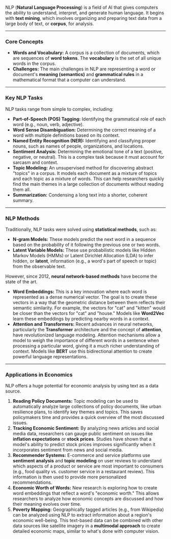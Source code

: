 NLP (**Natural Language Processing**) is a field of AI that gives computers the ability to understand, interpret, and generate human language. It begins with **text mining**, which involves organizing and preparing text data from a large body of text, or **corpus**, for analysis.

---

### Core Concepts

* **Words and Vocabulary:** A corpus is a collection of documents, which are sequences of **word tokens**. The **vocabulary** is the set of all unique words in the corpus.
* **Challenges:** The main challenges in NLP are representing a word or document's **meaning (semantics)** and **grammatical rules** in a mathematical format that a computer can understand.

---

### Key NLP Tasks

NLP tasks range from simple to complex, including:

* **Part-of-Speech (POS) Tagging:** Identifying the grammatical role of each word (e.g., noun, verb, adjective).
* **Word Sense Disambiguation:** Determining the correct meaning of a word with multiple definitions based on its context.
* **Named Entity Recognition (NER):** Identifying and classifying proper nouns, such as names of people, organizations, and locations.
* **Sentiment Analysis:** Determining the emotional tone of a text (positive, negative, or neutral). This is a complex task because it must account for sarcasm and context.
* **Topic Modeling:** An unsupervised method for discovering abstract "topics" in a corpus. It models each document as a mixture of topics and each topic as a mixture of words. This can help researchers quickly find the main themes in a large collection of documents without reading them all.
* **Summarization:** Condensing a long text into a shorter, coherent summary.

---

### NLP Methods

Traditionally, NLP tasks were solved using **statistical methods**, such as:

* **N-gram Models:** These models predict the next word in a sequence based on the probability of it following the previous one or two words.
* **Latent Variable Models:** These use probabilistic models like Hidden Markov Models (HMMs) or Latent Dirichlet Allocation (LDA) to infer hidden, or **latent**, information (e.g., a word's part of speech or topic) from the observable text.

However, since 2012, **neural network-based methods** have become the state of the art.

* **Word Embeddings:** This is a key innovation where each word is represented as a dense numerical vector. The goal is to create these vectors in a way that the geometric distance between them reflects their semantic similarity. For example, the vectors for "cat" and "kitten" would be closer than the vectors for "cat" and "house." Models like **Word2Vec** learn these embeddings by predicting nearby words in a context.
* **Attention and Transformers:** Recent advances in neural networks, particularly the **Transformer** architecture and the concept of **attention**, have revolutionized language modeling. Attention mechanisms allow a model to weigh the importance of different words in a sentence when processing a particular word, giving it a much richer understanding of context. Models like **BERT** use this bidirectional attention to create powerful language representations.

---

### Applications in Economics

NLP offers a huge potential for economic analysis by using text as a data source.

1.  **Reading Policy Documents:** Topic modeling can be used to automatically analyze large collections of policy documents, like urban resilience plans, to identify key themes and topics. This saves policymakers time and provides a quick overview of the most discussed issues.
2.  **Tracking Economic Sentiment:** By analyzing news articles and social media data, researchers can gauge public sentiment on issues like **inflation expectations** or **stock prices**. Studies have shown that a model's ability to predict stock prices improves significantly when it incorporates sentiment from news and social media.
3.  **Recommender Systems:** E-commerce and service platforms use **sentiment analysis** and **topic modeling** on user reviews to understand which aspects of a product or service are most important to consumers (e.g., food quality vs. customer service in a restaurant review). This information is then used to provide more personalized recommendations.
4.  **Economic Worth of Words:** New research is exploring how to create word embeddings that reflect a word's "economic worth." This allows researchers to analyze how economic concepts are discussed and how their meaning evolves over time.
5.  **Poverty Mapping:** Geographically tagged articles (e.g., from Wikipedia) can be analyzed using NLP to extract information about a region's economic well-being. This text-based data can be combined with other data sources like satellite imagery in a **multimodal approach** to create detailed economic maps, similar to what's done with computer vision.